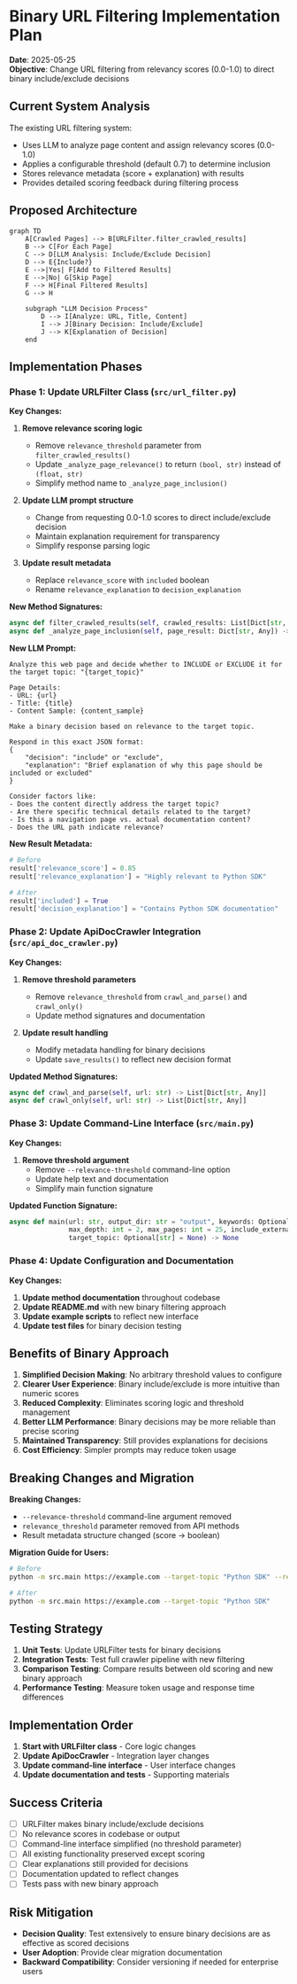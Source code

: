 # Binary URL Filtering Implementation Plan

**Date**: 2025-05-25  
**Objective**: Change URL filtering from relevancy scores (0.0-1.0) to direct binary include/exclude decisions

## Current System Analysis

The existing URL filtering system:
- Uses LLM to analyze page content and assign relevancy scores (0.0-1.0)
- Applies a configurable threshold (default 0.7) to determine inclusion
- Stores relevance metadata (score + explanation) with results
- Provides detailed scoring feedback during filtering process

## Proposed Architecture

```mermaid
graph TD
    A[Crawled Pages] --> B[URLFilter.filter_crawled_results]
    B --> C[For Each Page]
    C --> D[LLM Analysis: Include/Exclude Decision]
    D --> E{Include?}
    E -->|Yes| F[Add to Filtered Results]
    E -->|No| G[Skip Page]
    F --> H[Final Filtered Results]
    G --> H
    
    subgraph "LLM Decision Process"
        D --> I[Analyze: URL, Title, Content]
        I --> J[Binary Decision: Include/Exclude]
        J --> K[Explanation of Decision]
    end
```

## Implementation Phases

### Phase 1: Update URLFilter Class (`src/url_filter.py`)

**Key Changes:**
1. **Remove relevance scoring logic**
   - Remove `relevance_threshold` parameter from `filter_crawled_results()`
   - Update `_analyze_page_relevance()` to return `(bool, str)` instead of `(float, str)`
   - Simplify method name to `_analyze_page_inclusion()`

2. **Update LLM prompt structure**
   - Change from requesting 0.0-1.0 scores to direct include/exclude decision
   - Maintain explanation requirement for transparency
   - Simplify response parsing logic

3. **Update result metadata**
   - Replace `relevance_score` with `included` boolean
   - Rename `relevance_explanation` to `decision_explanation`

**New Method Signatures:**
```python
async def filter_crawled_results(self, crawled_results: List[Dict[str, Any]]) -> List[Dict[str, Any]]
async def _analyze_page_inclusion(self, page_result: Dict[str, Any]) -> Tuple[bool, str]
```

**New LLM Prompt:**
```
Analyze this web page and decide whether to INCLUDE or EXCLUDE it for the target topic: "{target_topic}"

Page Details:
- URL: {url}
- Title: {title}  
- Content Sample: {content_sample}

Make a binary decision based on relevance to the target topic.

Respond in this exact JSON format:
{
    "decision": "include" or "exclude",
    "explanation": "Brief explanation of why this page should be included or excluded"
}

Consider factors like:
- Does the content directly address the target topic?
- Are there specific technical details related to the target?
- Is this a navigation page vs. actual documentation content?
- Does the URL path indicate relevance?
```

**New Result Metadata:**
```python
# Before
result['relevance_score'] = 0.85
result['relevance_explanation'] = "Highly relevant to Python SDK"

# After
result['included'] = True
result['decision_explanation'] = "Contains Python SDK documentation"
```

### Phase 2: Update ApiDocCrawler Integration (`src/api_doc_crawler.py`)

**Key Changes:**
1. **Remove threshold parameters**
   - Remove `relevance_threshold` from `crawl_and_parse()` and `crawl_only()`
   - Update method signatures and documentation

2. **Update result handling**
   - Modify metadata handling for binary decisions
   - Update `save_results()` to reflect new decision format

**Updated Method Signatures:**
```python
async def crawl_and_parse(self, url: str) -> List[Dict[str, Any]]
async def crawl_only(self, url: str) -> List[Dict[str, Any]]
```

### Phase 3: Update Command-Line Interface (`src/main.py`)

**Key Changes:**
1. **Remove threshold argument**
   - Remove `--relevance-threshold` command-line option
   - Update help text and documentation
   - Simplify main function signature

**Updated Function Signature:**
```python
async def main(url: str, output_dir: str = "output", keywords: Optional[str] = None,
               max_depth: int = 2, max_pages: int = 25, include_external: bool = False,
               target_topic: Optional[str] = None) -> None
```

### Phase 4: Update Configuration and Documentation

**Key Changes:**
1. **Update method documentation** throughout codebase
2. **Update README.md** with new binary filtering approach
3. **Update example scripts** to reflect new interface
4. **Update test files** for binary decision testing

## Benefits of Binary Approach

1. **Simplified Decision Making**: No arbitrary threshold values to configure
2. **Clearer User Experience**: Binary include/exclude is more intuitive than numeric scores
3. **Reduced Complexity**: Eliminates scoring logic and threshold management
4. **Better LLM Performance**: Binary decisions may be more reliable than precise scoring
5. **Maintained Transparency**: Still provides explanations for decisions
6. **Cost Efficiency**: Simpler prompts may reduce token usage

## Breaking Changes and Migration

**Breaking Changes:**
- `--relevance-threshold` command-line argument removed
- `relevance_threshold` parameter removed from API methods
- Result metadata structure changed (score → boolean)

**Migration Guide for Users:**
```bash
# Before
python -m src.main https://example.com --target-topic "Python SDK" --relevance-threshold 0.8

# After  
python -m src.main https://example.com --target-topic "Python SDK"
```

## Testing Strategy

1. **Unit Tests**: Update URLFilter tests for binary decisions
2. **Integration Tests**: Test full crawler pipeline with new filtering
3. **Comparison Testing**: Compare results between old scoring and new binary approach
4. **Performance Testing**: Measure token usage and response time differences

## Implementation Order

1. **Start with URLFilter class** - Core logic changes
2. **Update ApiDocCrawler** - Integration layer changes  
3. **Update command-line interface** - User interface changes
4. **Update documentation and tests** - Supporting materials

## Success Criteria

- [ ] URLFilter makes binary include/exclude decisions
- [ ] No relevance scores in codebase or output
- [ ] Command-line interface simplified (no threshold parameter)
- [ ] All existing functionality preserved except scoring
- [ ] Clear explanations still provided for decisions
- [ ] Documentation updated to reflect changes
- [ ] Tests pass with new binary approach

## Risk Mitigation

- **Decision Quality**: Test extensively to ensure binary decisions are as effective as scored decisions
- **User Adoption**: Provide clear migration documentation
- **Backward Compatibility**: Consider versioning if needed for enterprise users
